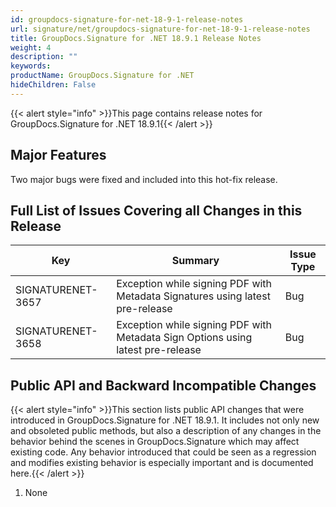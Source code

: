 ```yaml
---
id: groupdocs-signature-for-net-18-9-1-release-notes
url: signature/net/groupdocs-signature-for-net-18-9-1-release-notes
title: GroupDocs.Signature for .NET 18.9.1 Release Notes
weight: 4
description: ""
keywords: 
productName: GroupDocs.Signature for .NET
hideChildren: False
---
```

{{< alert style="info" >}}This page contains release notes for GroupDocs.Signature for .NET 18.9.1{{< /alert >}}

## Major Features

Two major bugs were fixed and included into this hot-fix release.

## Full List of Issues Covering all Changes in this Release

| Key | Summary | Issue Type |
| --- | --- | --- |
| SIGNATURENET-3657 | Exception while signing PDF with Metadata Signatures using latest pre-release | Bug |
| SIGNATURENET-3658 | Exception while signing PDF with Metadata Sign Options using latest pre-release | Bug |

## Public API and Backward Incompatible Changes

{{< alert style="info" >}}This section lists public API changes that were introduced in GroupDocs.Signature for .NET 18.9.1. It includes not only new and obsoleted public methods, but also a description of any changes in the behavior behind the scenes in GroupDocs.Signature which may affect existing code. Any behavior introduced that could be seen as a regression and modifies existing behavior is especially important and is documented here.{{< /alert >}}

1.  None

